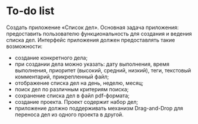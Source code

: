 # To-do list
Создать приложение «Список дел». Основная задача приложения: предоставить пользователю функциональность для создания и ведения списка дел. Интерфейс приложения должен предоставлять такие возможности: 
- создание конкретного дела; 
- при создании дела можно указать: дату выполнения, время выполнения, приоритет (высокий, средний, низкий), теги, текстовый комментарий, прикрепленный файл; 
- отображение списка дел на день, неделю, месяц;
- поиск дел по различным критериям поиска; 
- сохранение списка дел в файл pdf-формата; 
- создание проекта. Проект содержит набор дел; 
- приложение должно поддерживать механизм Drag-and-Drop для переноса дел из одного проекта в другой.

